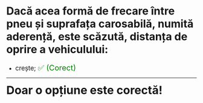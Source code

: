 # Dacă acea formă de frecare între pneu și suprafața carosabilă, numită aderență, este scăzută, distanța de oprire a vehiculului:

- <span style="font-size: larger;">crește; <span style="color: green; font-size: larger;">✅ (Corect)</span></span>

---

<span style="font-size: 30px; font-weight: bold;">**Doar o opțiune este corectă!**</span>